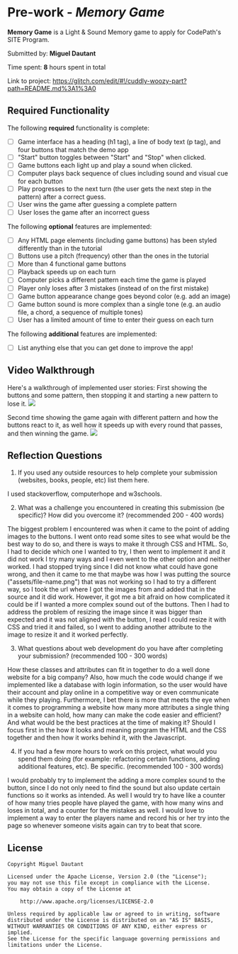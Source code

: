 # Pre-work - *Memory Game*

**Memory Game** is a Light & Sound Memory game to apply for CodePath's SITE Program. 

Submitted by: **Miguel Dautant**

Time spent: **8** hours spent in total

Link to project: https://glitch.com/edit/#!/cuddly-woozy-part?path=README.md%3A1%3A0

## Required Functionality

The following **required** functionality is complete:

* [ ] Game interface has a heading (h1 tag), a line of body text (p tag), and four buttons that match the demo app
* [ ] "Start" button toggles between "Start" and "Stop" when clicked. 
* [ ] Game buttons each light up and play a sound when clicked. 
* [ ] Computer plays back sequence of clues including sound and visual cue for each button
* [ ] Play progresses to the next turn (the user gets the next step in the pattern) after a correct guess. 
* [ ] User wins the game after guessing a complete pattern
* [ ] User loses the game after an incorrect guess

The following **optional** features are implemented:

* [ ] Any HTML page elements (including game buttons) has been styled differently than in the tutorial
* [ ] Buttons use a pitch (frequency) other than the ones in the tutorial
* [ ] More than 4 functional game buttons
* [ ] Playback speeds up on each turn
* [ ] Computer picks a different pattern each time the game is played
* [ ] Player only loses after 3 mistakes (instead of on the first mistake)
* [ ] Game button appearance change goes beyond color (e.g. add an image)
* [ ] Game button sound is more complex than a single tone (e.g. an audio file, a chord, a sequence of multiple tones)
* [ ] User has a limited amount of time to enter their guess on each turn

The following **additional** features are implemented:

- [ ] List anything else that you can get done to improve the app!

## Video Walkthrough

Here's a walkthrough of implemented user stories:
First showing the buttons and some pattern, then stopping it and starting a new pattern to lose it.
<img src="Losing-Game.gif" />

Second time showing the game again with different pattern and how the buttons react to it, as well how it speeds up with every round that passes, and then winning the game.
<img src="Winning-Game.gif" />


## Reflection Questions
1. If you used any outside resources to help complete your submission (websites, books, people, etc) list them here. 

I used stackoverflow, computerhope and w3schools.

2. What was a challenge you encountered in creating this submission (be specific)? How did you overcome it? (recommended 200 - 400 words) 

The biggest problem I encountered was when it came to the point of adding images to the buttons. I went onto read some sites to see what would be the best way to do so, and there is ways to make it through CSS and HTML. So, I had to decide which one I wanted to try, I then went to implement it and it did not work I try many ways and I even went to the other option and neither worked. I had stopped trying since I did not know what could have gone wrong, and then it came to me that maybe was how I was putting the source ("assets/file-name.png") that was not working so I had to try a different way, so I took the url where I got the images from and added that in the source and it did work. However, it got me a bit afraid on how complicated it could be if I wanted a more complex sound out of the buttons. Then I had to address the problem of resizing the image since it was bigger than expected and it was not aligned with the button, I read I could resize it with CSS and tried it and failed, so I went to adding another attribute to the image to resize it and it worked perfectly.

3. What questions about web development do you have after completing your submission? (recommended 100 - 300 words) 

How these classes and attributes can fit in together to do a well done website for a big company? Also, how much the code would change if we implemented like a database with login information, so the user would have their account and play online in a competitive way or even communicate while they playing. Furthermore, I bet there is more that meets the eye when it comes to programming a website how many more attributes a single thing in a website can hold, how many can make the code easier and efficient?
And what would be the best practices at the time of making it? Should I focus first in the how it looks and meaning program the HTML and the CSS together and then how it works behind it, with the Javascript.

4. If you had a few more hours to work on this project, what would you spend them doing (for example: refactoring certain functions, adding additional features, etc). Be specific. (recommended 100 - 300 words) 

I would probably try to implement the adding a more complex sound to the button, since I do not only need to find the sound but also update certain functions so it works as intended. As well I would try to have like a counter of how many tries people have played the game, with how many wins and loses in total, and a counter for the mistakes as well. I would love to implement a way to enter the players name and record his or her try into the page so whenever someone visits again can try to beat that score.



## License

    Copyright Miguel Dautant

    Licensed under the Apache License, Version 2.0 (the "License");
    you may not use this file except in compliance with the License.
    You may obtain a copy of the License at

        http://www.apache.org/licenses/LICENSE-2.0

    Unless required by applicable law or agreed to in writing, software
    distributed under the License is distributed on an "AS IS" BASIS,
    WITHOUT WARRANTIES OR CONDITIONS OF ANY KIND, either express or implied.
    See the License for the specific language governing permissions and
    limitations under the License.
